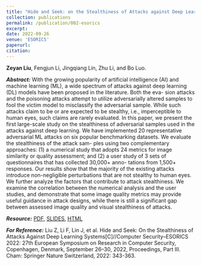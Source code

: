 ```yaml
---
title: "Hide and Seek: on the Stealthiness of Attacks against Deep Learning Systems"
collection: publications
permalink: /publication/002-esorics
excerpt:
date: 2022-09-26
venue: 'ESORICS'
paperurl:
citation:
---
```


**Zeyan Liu**, Fengjun Li, Jingqiang Lin, Zhu Li, and Bo Luo.

***Abstract:*** With the growing popularity of artificial intelligence (AI)
and machine learning (ML), a wide spectrum of attacks against deep
learning (DL) models have been proposed in the literature. Both the eva-
sion attacks and the poisoning attacks attempt to utilize adversarially
altered samples to fool the victim model to misclassify the adversarial
sample. While such attacks claim to be or are expected to be stealthy,
i.e., imperceptible to human eyes, such claims are rarely evaluated. In
this paper, we present the first large-scale study on the stealthiness of
adversarial samples used in the attacks against deep learning. We have
implemented 20 representative adversarial ML attacks on six popular
benchmarking datasets. We evaluate the stealthiness of the attack sam-
ples using two complementary approaches: (1) a numerical study that
adopts 24 metrics for image similarity or quality assessment; and (2) a
user study of 3 sets of questionnaires that has collected 30,000+ anno-
tations from 1,500+ responses. Our results show that the majority of
the existing attacks introduce non-negligible perturbations that are not
stealthy to human eyes. We further analyze the factors that contribute to
attack stealthiness. We examine the correlation between the numerical
analysis and the user studies, and demonstrate that some image quality
metrics may provide useful guidance in attack designs, while there is still
a significant gap between assessed image quality and visual stealthiness
of attacks.

***Resource:*** [PDF](http://liuzey.github.io/files/liu22esorics.pdf), [SLIDES](http://liuzey.github.io/files/HideAndSeek.pptx), [HTML](https://doi.org/10.1007/978-3-031-17143-7_17)

***For Reference:*** Liu Z, Li F, Lin J, et al. Hide and Seek: On the Stealthiness of Attacks Against Deep Learning Systems\[C\]//Computer Security–ESORICS 2022: 27th European Symposium on Research in Computer Security, Copenhagen, Denmark, September 26–30, 2022, Proceedings, Part III. Cham: Springer Nature Switzerland, 2022: 343-363.
